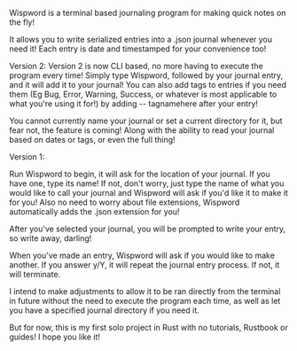 Wispword is a terminal based journaling program for making quick notes on the fly!

It allows you to write serialized entries into a .json journal whenever you need it! Each entry is date and timestamped for your convenience too!

Version 2:
Version 2 is now CLI based, no more having to execute the program every time! Simply type Wispword, followed by your journal entry, and it will add it to your journal! You can also add tags to entries if you need them (Eg Bug, Error, Warning, Success, or whatever is most applicable to what you're using it for!) by adding -- tagnamehere after your entry! 

You cannot currently name your journal or set a current directory for it, but fear not, the feature is coming! Along with the ability to read your journal based on dates or tags, or even the full thing!

Version 1:

Run Wispword to begin, it will ask for the location of your journal. If you have one, type its name! If not, don't worry, just type the name of what you would like to call your journal and Wispword will ask if you'd like it to make it for you! Also no need to worry about file extensions, Wispword automatically adds the .json extension for you!

After you've selected your journal, you will be prompted to write your entry, so write away, darling! 

When you've made an entry, Wispword will ask if you would like to make another. If you answer y/Y, it will repeat the journal entry process. If not, it will terminate.

I intend to make adjustments to allow it to be ran directly from the terminal in future without the need to execute the program each time, as well as let you have a specified journal directory if you need it.

But for now, this is my first solo project in Rust with no tutorials, Rustbook or guides! I hope you like it!
